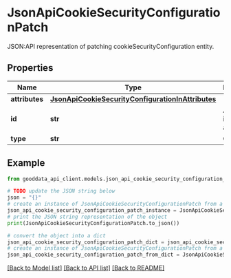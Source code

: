 # JsonApiCookieSecurityConfigurationPatch

JSON:API representation of patching cookieSecurityConfiguration entity.

## Properties

Name | Type | Description | Notes
------------ | ------------- | ------------- | -------------
**attributes** | [**JsonApiCookieSecurityConfigurationInAttributes**](JsonApiCookieSecurityConfigurationInAttributes.md) |  | [optional] 
**id** | **str** | API identifier of an object | 
**type** | **str** | Object type | 

## Example

```python
from gooddata_api_client.models.json_api_cookie_security_configuration_patch import JsonApiCookieSecurityConfigurationPatch

# TODO update the JSON string below
json = "{}"
# create an instance of JsonApiCookieSecurityConfigurationPatch from a JSON string
json_api_cookie_security_configuration_patch_instance = JsonApiCookieSecurityConfigurationPatch.from_json(json)
# print the JSON string representation of the object
print(JsonApiCookieSecurityConfigurationPatch.to_json())

# convert the object into a dict
json_api_cookie_security_configuration_patch_dict = json_api_cookie_security_configuration_patch_instance.to_dict()
# create an instance of JsonApiCookieSecurityConfigurationPatch from a dict
json_api_cookie_security_configuration_patch_from_dict = JsonApiCookieSecurityConfigurationPatch.from_dict(json_api_cookie_security_configuration_patch_dict)
```
[[Back to Model list]](../README.md#documentation-for-models) [[Back to API list]](../README.md#documentation-for-api-endpoints) [[Back to README]](../README.md)


